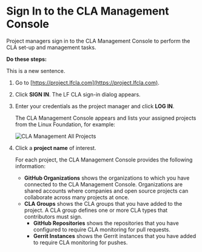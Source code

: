 # Sign In to the CLA Management Console

Project managers sign in to the CLA Management Console to perform the CLA set-up and management tasks.

**Do these steps:**

This is a new sentence.

1. Go to [https://project.lfcla.com](https://project.lfcla.com).
2. Click **SIGN IN**. The LF CLA sign-in dialog appears.
3. Enter your credentials as the project manager and click **LOG IN**.

   The CLA Management Console appears and lists your assigned projects from the Linux Foundation, for example:

   ![CLA Management All Projects](../.gitbook/assets/cla-management-all-projects.png)

4. Click a **project name** of interest.

   For each project, the CLA Management Console provides the following information:

   * **GitHub Organizations** shows the organizations to which you have connected to the CLA Management Console. Organizations are shared accounts where companies and open source projects can collaborate across many projects at once.
   * **CLA Groups** shows the CLA groups that you have added to the project. A CLA group defines one or more CLA types that contributors must sign.
     * **GitHub Repositories** shows the repositories that you have configured to require CLA monitoring for pull requests.
     * **Gerrit Instances** shows the Gerrit instances that you have added to require CLA monitoring for pushes.


